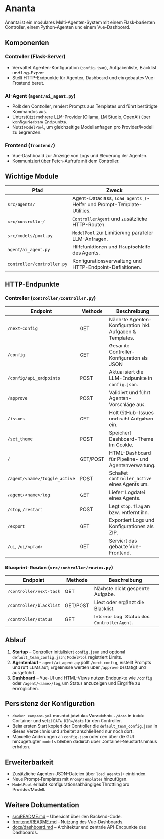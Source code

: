 # Ananta

Ananta ist ein modulares Multi-Agenten-System mit einem Flask-basierten Controller, einem Python-Agenten und einem Vue-Dashboard.

## Komponenten

### Controller (Flask-Server)
- Verwaltet Agenten-Konfiguration (`config.json`), Aufgabenliste, Blacklist und Log-Export.
- Stellt HTTP-Endpunkte für Agenten, Dashboard und ein gebautes Vue-Frontend bereit.

### AI-Agent (`agent/ai_agent.py`)
- Pollt den Controller, rendert Prompts aus Templates und führt bestätigte Kommandos aus.
- Unterstützt mehrere LLM-Provider (Ollama, LM Studio, OpenAI) über konfigurierbare Endpunkte.
- Nutzt `ModelPool`, um gleichzeitige Modellanfragen pro Provider/Modell zu begrenzen.

### Frontend (`frontend/`)
- Vue-Dashboard zur Anzeige von Logs und Steuerung der Agenten.
- Kommuniziert über Fetch-Aufrufe mit dem Controller.

## Wichtige Module

| Pfad | Zweck |
| ---- | ----- |
| `src/agents/` | Agent-Dataclass, `load_agents()`-Helfer und Prompt-Template-Utilities. |
| `src/controller/` | `ControllerAgent` und zusätzliche HTTP-Routen. |
| `src/models/pool.py` | `ModelPool` zur Limitierung paralleler LLM-Anfragen. |
| `agent/ai_agent.py` | Hilfsfunktionen und Hauptschleife des Agents. |
| `controller/controller.py` | Konfigurationsverwaltung und HTTP-Endpoint-Definitionen. |

## HTTP-Endpunkte

### Controller (`controller/controller.py`)

| Endpoint | Methode | Beschreibung |
| -------- | ------- | ------------ |
| `/next-config` | GET | Nächste Agenten-Konfiguration inkl. Aufgaben & Templates. |
| `/config` | GET | Gesamte Controller-Konfiguration als JSON. |
| `/config/api_endpoints` | POST | Aktualisiert die LLM-Endpunkte in `config.json`. |
| `/approve` | POST | Validiert und führt Agenten-Vorschläge aus. |
| `/issues` | GET | Holt GitHub-Issues und reiht Aufgaben ein. |
| `/set_theme` | POST | Speichert Dashboard-Theme im Cookie. |
| `/` | GET/POST | HTML-Dashboard für Pipeline- und Agentenverwaltung. |
| `/agent/<name>/toggle_active` | POST | Schaltet `controller_active` eines Agents um. |
| `/agent/<name>/log` | GET | Liefert Logdatei eines Agents. |
| `/stop`, `/restart` | POST | Legt `stop.flag` an bzw. entfernt ihn. |
| `/export` | GET | Exportiert Logs und Konfigurationen als ZIP. |
| `/ui`, `/ui/<pfad>` | GET | Serviert das gebaute Vue-Frontend. |

### Blueprint-Routen (`src/controller/routes.py`)

| Endpoint | Methode | Beschreibung |
| -------- | ------- | ------------ |
| `/controller/next-task` | GET | Nächste nicht gesperrte Aufgabe. |
| `/controller/blacklist` | GET/POST | Liest oder ergänzt die Blacklist. |
| `/controller/status` | GET | Interner Log-Status des `ControllerAgent`. |

## Ablauf

1. **Startup** – Controller initialisiert `config.json` und optional `default_team_config.json`; `ModelPool` registriert Limits.
2. **Agentenlauf** – `agent/ai_agent.py` pollt `/next-config`, erstellt Prompts und ruft LLMs auf; Ergebnisse werden über `/approve` bestätigt und ausgeführt.
3. **Dashboard** – Vue-UI und HTML-Views nutzen Endpunkte wie `/config` oder `/agent/<name>/log`, um Status anzuzeigen und Eingriffe zu ermöglichen.

## Persistenz der Konfiguration

- `docker-compose.yml` mountet jetzt das Verzeichnis `./data` in beide Container und setzt `DATA_DIR=/data` für den Controller.
- Beim ersten Start kopiert der Controller die `default_team_config.json` in dieses Verzeichnis und arbeitet anschließend nur noch dort.
- Manuelle Änderungen an `config.json` oder den über die GUI hinzugefügten `models` bleiben dadurch über Container-Neustarts hinaus erhalten.

## Erweiterbarkeit

- Zusätzliche Agenten-JSON-Dateien über `load_agents()` einbinden.
- Neue Prompt-Templates mit `PromptTemplates` hinzufügen.
- `ModelPool` erlaubt konfigurationsabhängiges Throttling pro Provider/Modell.

## Weitere Dokumentation

- [src/README.md](src/README.md) – Übersicht über den Backend-Code.
- [frontend/README.md](frontend/README.md) – Nutzung des Vue-Dashboards.
- [docs/dashboard.md](docs/dashboard.md) – Architektur und zentrale API-Endpunkte des Dashboards.

